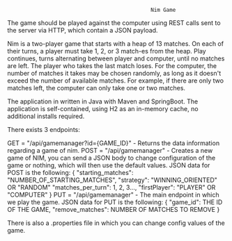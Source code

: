                                                   Nim Game

The game should be played against the computer using REST calls sent to the server via HTTP, which contain a JSON payload.

Nim is a two-player game that starts with a heap of 13 matches. On each of their turns, a player must take 1, 2, or 3 match-es from the heap.
Play continues, turns alternating between player and computer, until no matches are left. The player who takes the last match loses.
For the computer, the number of matches it takes may be chosen randomly, as long as it doesn't exceed the number of available matches. For example, if there are only two matches left, the computer can only take one or two matches.

The application in written in Java with Maven and SpringBoot.
The application is self-contained, using H2 as an in-memory cache, no additional installs required.

There exists 3 endpoints:

  GET = "/api/gamemanager?id={GAME_ID}" - Returns the data information regarding a game of nim.
  POST = "/api/gamemanager" - Creates a new game of NIM, you can send a JSON body to change configuration of the game or nothing, which will then use the default values.
    JSON data for POST is the following:
      {
        "starting_matches": "NUMBER_OF_STARTING_MATCHES",
        "strategy": "WINNING_ORIENTED" OR "RANDOM" 
        "matches_per_turn": 1, 2, 3...,
        "firstPlayer": "PLAYER" OR "COMPUTER"
      }
  PUT = "/api/gamemanager" - The main endpoint in which we play the game.
      JSON data for PUT is the following:
      {
        "game_id": THE ID OF THE GAME,
        "remove_matches": NUMBER OF MATCHES TO REMOVE
      }

There is also a .properties file in which you can change config values of the game.

